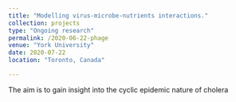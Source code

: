 ```yaml
---
title: "Modelling virus-microbe-nutrients interactions."
collection: projects
type: "Ongoing research"
permalink: /2020-06-22-phage
venue: "York University"
date: 2020-07-22
location: "Toronto, Canada"

---
```


The aim is to gain insight into the cyclic epidemic nature of cholera 
